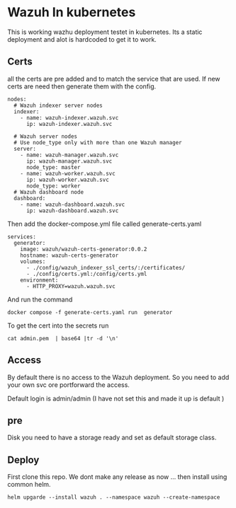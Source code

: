 # Wazuh In kubernetes

This is working wazhu deployment testet in kubernetes.
Its a static deployment and alot is hardcoded to get it to work.


## Certs
all the certs are pre added and to match the service that are used. If new certs are need then generate them with the  config.


```
nodes:
  # Wazuh indexer server nodes
  indexer:
    - name: wazuh-indexer.wazuh.svc
      ip: wazuh-indexer.wazuh.svc

  # Wazuh server nodes
  # Use node_type only with more than one Wazuh manager
  server:
    - name: wazuh-manager.wazuh.svc
      ip: wazuh-manager.wazuh.svc
      node_type: master  
    - name: wazuh-worker.wazuh.svc
      ip: wazuh-worker.wazuh.svc
      node_type: worker
  # Wazuh dashboard node
  dashboard:
    - name: wazuh-dashboard.wazuh.svc
      ip: wazuh-dashboard.wazuh.svc
````
Then add the docker-compose.yml file called generate-certs.yaml

```
services:
  generator:
    image: wazuh/wazuh-certs-generator:0.0.2
    hostname: wazuh-certs-generator
    volumes:
      - ./config/wazuh_indexer_ssl_certs/:/certificates/
      - ./config/certs.yml:/config/certs.yml
    environment:
      - HTTP_PROXY=wazuh.wazuh.svc
```

And run the command 

```
docker compose -f generate-certs.yaml run  generator
```

To get the cert into the secrets run 

```
cat admin.pem  | base64 |tr -d '\n'
```

## Access
By default there is no access to the Wazuh deployment. So you need to add your own svc ore portforward the access.

Default login is admin/admin  (I have not set this and made it up is default )

## pre
Disk you need to have a storage ready and set as default storage class.




## Deploy

First clone this repo. We dont make any release as now ...
then install using common helm.

```
helm upgarde --install wazuh . --namespace wazuh --create-namespace
```